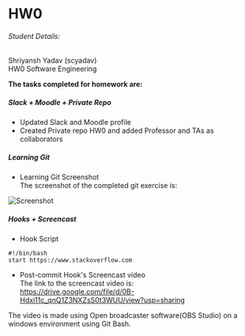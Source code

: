 # HW0

###### Student Details:

Shriyansh Yadav
(scyadav)  
HW0 Software Engineering

**The tasks completed for homework are:** 

##### Slack + Moodle + Private Repo  

* Updated Slack and Moodle profile  
* Created Private repo HW0 and added Professor and TAs as collaborators

##### Learning Git  

* Learning Git Screenshot  
The screenshot of the completed git exercise is:   


![Screenshot](https://github.ncsu.edu/scyadav/HW0/blob/master/GitBranchHW0.png)


##### Hooks + Screencast 
* Hook Script  

```
#!/bin/bash
start https://www.stackoverflow.com

```  


* Post-commit Hook's Screencast video  
The link to the screencast video is:  
https://drive.google.com/file/d/0B-Hdxi11c_qnQ1Z3NXZsS0t3WUU/view?usp=sharing

The video is made using Open broadcaster software(OBS Studio) on a windows environment using Git Bash.

